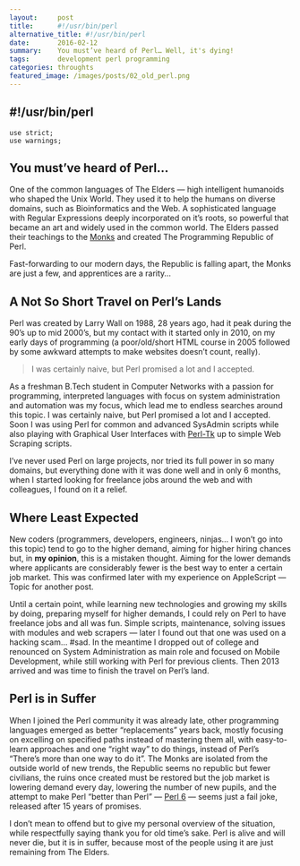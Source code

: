 ```yaml
---
layout:     post
title:      #!/usr/bin/perl
alternative_title: #!/usr/bin/perl
date:       2016-02-12
summary:    You must’ve heard of Perl… Well, it's dying!
tags: 		development perl programming
categories: throughts
featured_image: /images/posts/02_old_perl.png
---
```


## #!/usr/bin/perl

```
use strict;
use warnings;
```

## You must’ve heard of Perl…

One of the common languages of The Elders — high intelligent humanoids who shaped the Unix World. They used it to help the humans on diverse domains, such as Bioinformatics and the Web. A sophisticated language with Regular Expressions deeply incorporated on it’s roots, so powerful that became an art and widely used in the common world. The Elders passed their teachings to the [Monks](http://www.perlmonks.org/) and created The Programming Republic of Perl.

Fast-forwarding to our modern days, the Republic is falling apart, the Monks are just a few, and apprentices are a rarity…

## A Not So Short Travel on Perl’s Lands

Perl was created by Larry Wall on 1988, 28 years ago, had it peak during the 90’s up to mid 2000’s, but my contact with it started only in 2010, on my early days of programming (a poor/old/short HTML course in 2005 followed by some awkward attempts to make websites doesn’t count, really).

> I was certainly naive, but Perl promised a lot and I accepted.

As a freshman B.Tech student in Computer Networks with a passion for programming, interpreted languages with focus on system administration and automation was my focus, which lead me to endless searches around this topic. I was certainly naive, but Perl promised a lot and I accepted. Soon I was using Perl for common and advanced SysAdmin scripts while also playing with Graphical User Interfaces with [Perl-Tk](https://metacpan.org/release/Tk) up to simple Web Scraping scripts.

I’ve never used Perl on large projects, nor tried its full power in so many domains, but everything done with it was done well and in only 6 months, when I started looking for freelance jobs around the web and with colleagues, I found on it a relief.

## Where Least Expected

New coders (programmers, developers, engineers, ninjas… I won’t go into this topic) tend to go to the higher demand, aiming for higher hiring chances but, in **my opinion**, this is a mistaken thought. Aiming for the lower demands where applicants are considerably fewer is the best way to enter a certain job market. This was confirmed later with my experience on AppleScript — Topic for another post.

Until a certain point, while learning new technologies and growing my skills by doing, preparing myself for higher demands, I could rely on Perl to have freelance jobs and all was fun. Simple scripts, maintenance, solving issues with modules and web scrapers — later I found out that one was used on a hacking scam… #sad. In the meantime I dropped out of college and renounced on System Administration as main role and focused on Mobile Development, while still working with Perl for previous clients. Then 2013 arrived and was time to finish the travel on Perl’s land.

## Perl is in Suffer

When I joined the Perl community it was already late, other programming languages emerged as better “replacements” years back, mostly focusing on excelling on specified paths instead of mastering them all, with easy-to-learn approaches and one “right way” to do things, instead of Perl’s “There’s more than one way to do it”.
The Monks are isolated from the outside world of new trends, the Republic seems no republic but fewer civilians, the ruins once created must be restored but the job market is lowering demand every day, lowering the number of new pupils, and the attempt to make Perl “better than Perl” — [Perl 6](https://perl6.org/) — seems just a fail joke, released after 15 years of promises.

I don’t mean to offend but to give my personal overview of the situation, while respectfully saying thank you for old time’s sake. Perl is alive and will never die, but it is in suffer, because most of the people using it are just remaining from The Elders.
